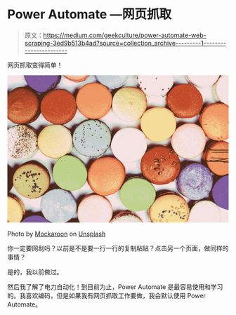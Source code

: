 # Power Automate —网页抓取

> 原文：<https://medium.com/geekculture/power-automate-web-scraping-3ed9b513b4ad?source=collection_archive---------1----------------------->

网页抓取变得简单！

![](img/88f6f2b1eb81acf21ec12fdcab188e2f.png)

Photo by [Mockaroon](https://unsplash.com/@mockaroon?utm_source=medium&utm_medium=referral) on [Unsplash](https://unsplash.com?utm_source=medium&utm_medium=referral)

你一定要网刮吗？以前是不是要一行一行的复制粘贴？点击另一个页面，做同样的事情？

是的，我以前做过。

然后我了解了电力自动化！到目前为止，Power Automate 是最容易使用和学习的。我喜欢编码，但是如果我有网页抓取工作要做，我会默认使用 Power Automate。